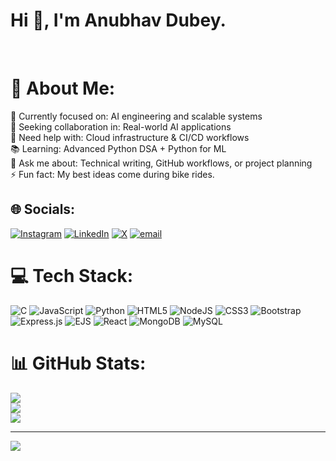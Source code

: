 # Hi 👋, I'm Anubhav Dubey.
<br>

# 💫 About Me:
🎯 Currently focused on: AI engineering and scalable systems<br>🤝 Seeking collaboration in: Real-world AI applications<br>🧠 Need help with: Cloud infrastructure & CI/CD workflows<br>📚 Learning: Advanced Python DSA + Python for ML<br>💬 Ask me about: Technical writing, GitHub workflows, or project planning<br>⚡ Fun fact: My best ideas come during bike rides.


## 🌐 Socials:
[![Instagram](https://img.shields.io/badge/Instagram-%23E4405F.svg?logo=Instagram&logoColor=white)](https://instagram.com/anubhhv) [![LinkedIn](https://img.shields.io/badge/LinkedIn-%230077B5.svg?logo=linkedin&logoColor=white)](https://linkedin.com/in/anubhhv) [![X](https://img.shields.io/badge/X-black.svg?logo=X&logoColor=white)](https://x.com/anubhhv) [![email](https://img.shields.io/badge/Email-D14836?logo=gmail&logoColor=white)](mailto:anubhhv@gmail.com) 

# 💻 Tech Stack:
![C](https://img.shields.io/badge/c-%2300599C.svg?style=for-the-badge&logo=c&logoColor=white) ![JavaScript](https://img.shields.io/badge/javascript-%23323330.svg?style=for-the-badge&logo=javascript&logoColor=%23F7DF1E) ![Python](https://img.shields.io/badge/python-3670A0?style=for-the-badge&logo=python&logoColor=ffdd54) ![HTML5](https://img.shields.io/badge/html5-%23E34F26.svg?style=for-the-badge&logo=html5&logoColor=white) ![NodeJS](https://img.shields.io/badge/node.js-6DA55F?style=for-the-badge&logo=node.js&logoColor=white) ![CSS3](https://img.shields.io/badge/css3-%231572B6.svg?style=for-the-badge&logo=css3&logoColor=white) ![Bootstrap](https://img.shields.io/badge/bootstrap-%238511FA.svg?style=for-the-badge&logo=bootstrap&logoColor=white) ![Express.js](https://img.shields.io/badge/express.js-%23404d59.svg?style=for-the-badge&logo=express&logoColor=%2361DAFB) ![EJS](https://img.shields.io/badge/ejs-%23B4CA65.svg?style=for-the-badge&logo=ejs&logoColor=black) ![React](https://img.shields.io/badge/react-%2320232a.svg?style=for-the-badge&logo=react&logoColor=%2361DAFB) ![MongoDB](https://img.shields.io/badge/MongoDB-%234ea94b.svg?style=for-the-badge&logo=mongodb&logoColor=white) ![MySQL](https://img.shields.io/badge/mysql-4479A1.svg?style=for-the-badge&logo=mysql&logoColor=white)
# 📊 GitHub Stats:
![](https://github-readme-stats.vercel.app/api?username=anubhhv&theme=dark&hide_border=false&include_all_commits=false&count_private=false)<br/>
![](https://nirzak-streak-stats.vercel.app/?user=anubhhv&theme=dark&hide_border=false)<br/>
![](https://github-readme-stats.vercel.app/api/top-langs/?username=anubhhv&theme=dark&hide_border=false&include_all_commits=false&count_private=false&layout=compact)

---
[![](https://visitcount.itsvg.in/api?id=anubhhv&icon=0&color=0)](https://visitcount.itsvg.in)
